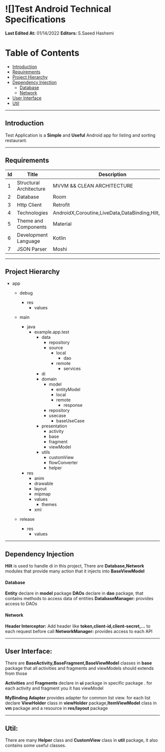 

# ![]Test Android Technical Specifications
**Last Edited At:** 01/14/2022
**Editors:** S.Saeed Hashemi  

# Table of Contents
* [Introduction](#sec-introduction)
* [Requirements](#sec-requirements)
*  [Project Hierarchy](#sec-projectHierarchy)
* [Dependency Injection](#sec-di)
	* [Database](#sec-databse)
	* [Network](#sec-network)
* [User Interface](#sec-ui)
* [Util](#sec-util)

___
<a id="sec-introduction"></a>
## Introduction 
Test Application is a **Simple** and **Useful** Android app for listing and sorting restaurant.

___
<a id="sec-requirements"></a>
## Requirements 

|Id|Title|Description|
|--|-----|-----------|
|1 | Structural Architecture| MVVM && CLEAN ARCHITECTURE
|2 | Database | Room
|3 | Http Client | Retrofit
|4 | Technologies | AndroidX,Coroutine,LiveData,DataBinding,Hilt,Flow,
|5 | Theme and Components | Material
|6 | Development Language |  Kotlin
|7 | JSON Parser | Moshi

___
<a id="sec-projectHierarchy"></a>
## Project Hierarchy 

* app
    * debug
        * res
            * values
    * main
        * java
            * example.app.test
                * data
                    * repository
                    * source
                       * local
                          * dao 
                       * remote
                          * services 
                * di
                * domain
                    * model 
                      * entityModel 
                      * local 
                      * remote 
                           * response 
                    * repository
                    * usecase
                      * baseUseCase
                * presentation
                    * activity
                    * base
                    * fragment
                    * viewModel
                * utils
                    * customView
                    * flowConverter
                    * helper
        * res
            * anim
            * drawable
            * layout
            * mipmap
            * values
              * themes
            * xml
            
    * release
        * res
            * values

___


<a id="sec-di"></a>
## Dependency Injection
**Hilt** is used to handle di in this project, There are **Database,Network** modules that provide many action  that it injects into **BaseViewModel**

<a id="sec-database"></a>
#### Database
**Entity**  declare in **model** package
**DAOs**  declare in **dao** package, that contains methods to access data of entities
**DatabaseManager:**  provides access to DAOs

<a id="sec-network"></a>
#### Network
**Header Interceptor:**  Add header like **token,client-id,client-secret,...** to each request before call
**NetworkManager:** provides access to each API


___
<a id="sec-ui"></a>
## User Interface:
There are **BaseActivity,BaseFragment,BaseViewModel** classes in **base** package that all activities and fragments and viewModels should extends from those

**Activities** and **Fragments** declare in **ui** package in specific package . for each activity and fragment you it has viewModel

**MyBinding Adapter** provides adapter for common list view. for each list declare **ViewHolder** class in **viewHolder** package,**ItemViewModel** class in **vm** package and a resource in **res/layout** package

___
<a id="sec-util"></a>
## Util:
There are many **Helper** class and **CustomView** class in **util** package, it also contains some useful classes.


